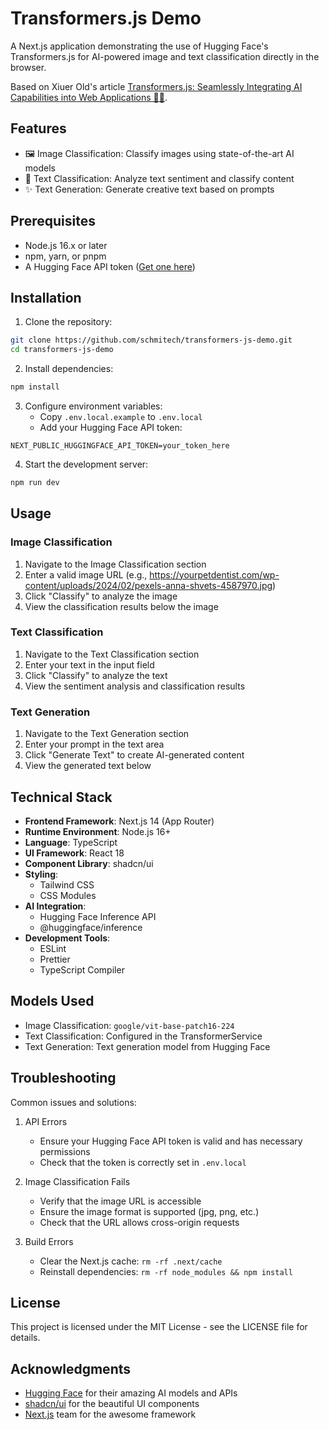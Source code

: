 # Transformers.js Demo

A Next.js application demonstrating the use of Hugging Face's Transformers.js for AI-powered image and text classification directly in the browser.

Based on Xiuer Old's article [Transformers.js: Seamlessly Integrating AI Capabilities into Web Applications 🚀🧠](https://xiuerold.medium.com/transformers-js-seamlessly-integrating-ai-capabilities-into-web-applications-0d5c599be603).

## Features

- 🖼️ Image Classification: Classify images using state-of-the-art AI models
- 📝 Text Classification: Analyze text sentiment and classify content
- ✨ Text Generation: Generate creative text based on prompts

## Prerequisites

- Node.js 16.x or later
- npm, yarn, or pnpm
- A Hugging Face API token ([Get one here](https://huggingface.co/settings/tokens))

## Installation

1. Clone the repository:
```bash
git clone https://github.com/schmitech/transformers-js-demo.git
cd transformers-js-demo
```

2. Install dependencies:
```bash
npm install
```

3. Configure environment variables:
   - Copy `.env.local.example` to `.env.local`
   - Add your Hugging Face API token:
```env
NEXT_PUBLIC_HUGGINGFACE_API_TOKEN=your_token_here
```

4. Start the development server:
```bash
npm run dev
```

## Usage

### Image Classification
1. Navigate to the Image Classification section
2. Enter a valid image URL (e.g., https://yourpetdentist.com/wp-content/uploads/2024/02/pexels-anna-shvets-4587970.jpg)
3. Click "Classify" to analyze the image
4. View the classification results below the image

### Text Classification
1. Navigate to the Text Classification section
2. Enter your text in the input field
3. Click "Classify" to analyze the text
4. View the sentiment analysis and classification results

### Text Generation
1. Navigate to the Text Generation section
2. Enter your prompt in the text area
3. Click "Generate Text" to create AI-generated content
4. View the generated text below

## Technical Stack

- **Frontend Framework**: Next.js 14 (App Router)
- **Runtime Environment**: Node.js 16+
- **Language**: TypeScript
- **UI Framework**: React 18
- **Component Library**: shadcn/ui
- **Styling**: 
  - Tailwind CSS
  - CSS Modules
- **AI Integration**: 
  - Hugging Face Inference API
  - @huggingface/inference
- **Development Tools**:
  - ESLint
  - Prettier
  - TypeScript Compiler

## Models Used

- Image Classification: `google/vit-base-patch16-224`
- Text Classification: Configured in the TransformerService
- Text Generation: Text generation model from Hugging Face

## Troubleshooting

Common issues and solutions:

1. API Errors
   - Ensure your Hugging Face API token is valid and has necessary permissions
   - Check that the token is correctly set in `.env.local`

2. Image Classification Fails
   - Verify that the image URL is accessible
   - Ensure the image format is supported (jpg, png, etc.)
   - Check that the URL allows cross-origin requests

3. Build Errors
   - Clear the Next.js cache: `rm -rf .next/cache`
   - Reinstall dependencies: `rm -rf node_modules && npm install`

## License

This project is licensed under the MIT License - see the LICENSE file for details.

## Acknowledgments

- [Hugging Face](https://huggingface.co/) for their amazing AI models and APIs
- [shadcn/ui](https://ui.shadcn.com/) for the beautiful UI components
- [Next.js](https://nextjs.org/) team for the awesome framework
